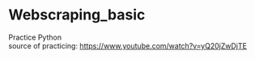# Webscraping_basic
Practice Python  
source of practicing: https://www.youtube.com/watch?v=yQ20jZwDjTE
